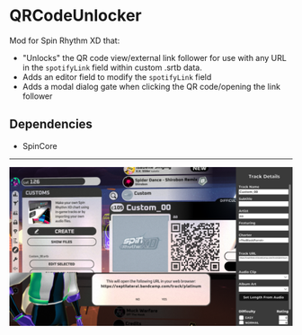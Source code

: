 # QRCodeUnlocker
Mod for Spin Rhythm XD that:
- "Unlocks" the QR code view/external link follower for use with any URL in the `spotifyLink` field within custom .srtb data.
- Adds an editor field to modify the `spotifyLink` field
- Adds a modal dialog gate when clicking the QR code/opening the link follower

## Dependencies
- SpinCore

---

![Screenshot of what QRCodeUnlocker adds/changes to the game](Assets/screenshot.png)